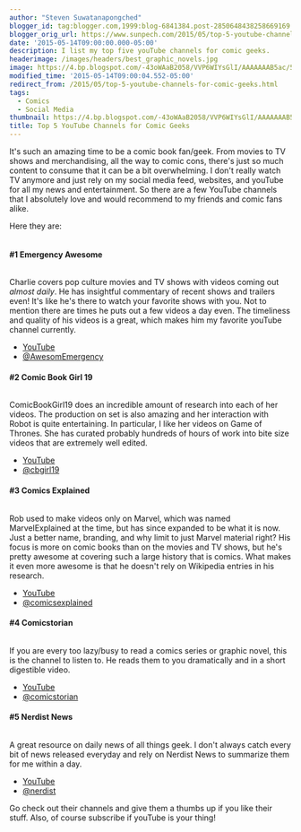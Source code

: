 ```yaml
---
author: "Steven Suwatanapongched"
blogger_id: tag:blogger.com,1999:blog-6841384.post-2850648438258669169
blogger_orig_url: https://www.sunpech.com/2015/05/top-5-youtube-channels-for-comic-geeks.html
date: '2015-05-14T09:00:00.000-05:00'
description: I list my top five youTube channels for comic geeks.
headerimage: /images/headers/best_graphic_novels.jpg
image: https://4.bp.blogspot.com/-43oWAaB2058/VVP6WIYsGlI/AAAAAAAB5ac/51I-ngg8GOU/s640/Top-5-YouTubes-for-Comic-Geeks.jpg
modified_time: '2015-05-14T09:00:04.552-05:00'
redirect_from: /2015/05/top-5-youtube-channels-for-comic-geeks.html
tags:
  - Comics
  - Social Media
thumbnail: https://4.bp.blogspot.com/-43oWAaB2058/VVP6WIYsGlI/AAAAAAAB5ac/51I-ngg8GOU/s600/Top-5-YouTubes-for-Comic-Geeks.jpg
title: Top 5 YouTube Channels for Comic Geeks
---
```



It's such an amazing time to be a comic book fan/geek. From movies to TV shows and merchandising, all the way to comic cons, there's just so much content to consume that it can be a bit overwhelming. I don't really watch TV anymore and just rely on my social media feed, websites, and youTube for all my news and entertainment. So there are a few YouTube channels that I absolutely love and would recommend to my friends and comic fans alike.

Here they are:

<img   border="0"  src="https://4.bp.blogspot.com/-43oWAaB2058/VVP6WIYsGlI/AAAAAAAB5ac/51I-ngg8GOU/s640/Top-5-YouTubes-for-Comic-Geeks.jpg" alt="" />

<h4>#1 Emergency Awesome</h4>

<img   border="0"  src="https://1.bp.blogspot.com/-0_NNXBZtBxg/VVP0DDGYtjI/AAAAAAAB5Zk/AVSrB_QqNKI/s400/Screen%2BShot%2B2015-05-13%2Bat%2B8.01.44%2BPM.png" alt="" />

Charlie covers pop culture movies and TV shows with videos coming out <i>almost daily</i>. He has insightful commentary of recent shows and trailers even! It's like he's there to watch your favorite shows with you. Not to mention there are times he puts out a few videos a day even. The timeliness and quality of his videos is a great, which makes him my favorite youTube channel currently.

<ul>
  <li><a href="https://www.youtube.com/user/emergencyawesome">YouTube</a></li>
  <li><a href="https://www.twitter.com/AwesomEmergency">@AwesomEmergency</a></li>
</ul>

<h4>#2 Comic Book Girl 19</h4>

<img   border="0"  src="https://1.bp.blogspot.com/-ZdHQ-7cpbBA/VVP1xZWVAQI/AAAAAAAB5Zw/5Map2REepYc/s400/Screen%2BShot%2B2015-05-13%2Bat%2B8.09.05%2BPM.png" alt="" />

ComicBookGirl19 does an incredible amount of research into each of her videos. The production on set is also amazing and her interaction with Robot is quite entertaining. In particular, I like her videos on Game of Thrones. She has curated probably hundreds of hours of work into bite size videos that are extremely well edited.

<ul>
  <li><a href="https://www.youtube.com/user/comicbookgirl19">YouTube</a></li>
  <li><a href="https://twitter.com/cbgirl19">@cbgirl19</a></li>
</ul>

<h4>#3 Comics Explained</h4>

<img   border="0"  src="https://2.bp.blogspot.com/-FMnZuNPoFUU/VVP3BsNYvUI/AAAAAAAB5Z8/EUP4efNOYIo/s400/Screen%2BShot%2B2015-05-13%2Bat%2B8.14.32%2BPM.png" alt="" />

Rob used to make videos only on Marvel, which was named MarvelExplained at the time, but has since expanded to be what it is now. Just a better name, branding, and why limit to just Marvel material right? His focus is more on comic books than on the movies and TV shows, but he's pretty awesome at covering such a large history that is comics. What makes it even more awesome is that he doesn't rely on Wikipedia entries in his research.

<ul>
  <li><a href="https://www.youtube.com/user/fluidicbeats">YouTube</a></li>
  <li><a href="https://www.twitter.com/comicsexplained">@comicsexplained</a></li>
</ul>

<h4>#4 Comicstorian</h4>

<img   border="0"  src="https://1.bp.blogspot.com/-TSCYYRR5hiw/VVP4Qcp9EuI/AAAAAAAB5aI/aGkbISAd06I/s400/Screen%2BShot%2B2015-05-13%2Bat%2B8.19.42%2BPM.png" alt="" />

If you are every too lazy/busy to read a comics series or graphic novel, this is the channel to listen to. He reads them to you dramatically and in a short digestible video.

<ul>
  <li><a href="https://www.youtube.com/user/comicstorian">YouTube</a></li>
  <li><a href="https://www.twitter.com/comicstorian">@comicstorian</a></li>
</ul>

<h4>#5 Nerdist News</h4>

<img   border="0"  src="https://1.bp.blogspot.com/-nuesXfXFtZk/VVP49DhFfGI/AAAAAAAB5aQ/akMHyOM_OGk/s400/Screen%2BShot%2B2015-05-13%2Bat%2B8.22.45%2BPM.png" alt=""  />

A great resource on daily news of all things geek. I don't always catch every bit of news released everyday and rely on Nerdist News to summarize them for me within a day.

<ul>
  <li><a href="https://www.youtube.com/user/Nerdist">YouTube</a></li>
  <li><a href="https://www.twitter.com/nerdist">@nerdist</a></li>
</ul>

Go check out their channels and give them a thumbs up if you like their stuff. Also, of course subscribe if youTube is your thing!